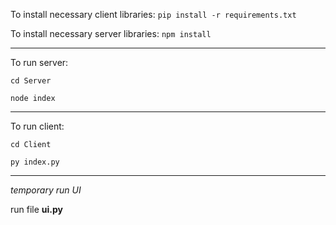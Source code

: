 To install necessary client libraries:
```pip install -r requirements.txt```

To install necessary server libraries:
```npm install```

---

To run server:

```cd Server```

```node index```

---

To run client:

```cd Client```

```py index.py```

---

*temporary run UI*

run file **ui.py**